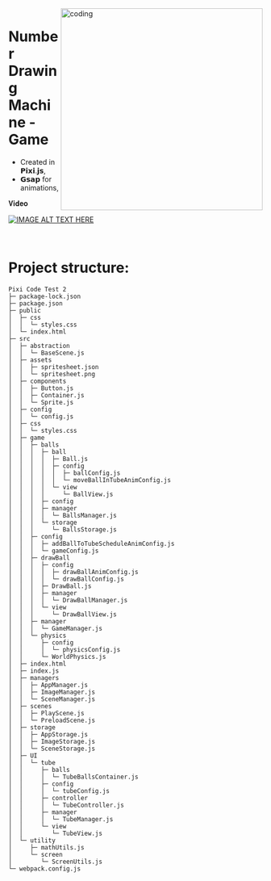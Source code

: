 <img align="right" alt="coding" src="https://img.freepik.com/premium-vector/lottery-numbers-flying-realistic-drawing-lottery-billiard-balls-lucky-accidental-win-instant-jackpot-internet-gambling-lotto-bingo-vector-concept-dark-background_176411-1638.jpg?w=2000"  width="400" height="400">

# Number Drawing Machine - Game
* Created in 𝗣𝗶𝘅𝗶.𝗷𝘀,
* 𝗚𝘀𝗮𝗽 for animations,


𝐕𝐢𝐝𝐞𝐨



 [![IMAGE ALT TEXT HERE](https://img.youtube.com/vi/c7WboCXjzd8/0.jpg)](https://www.youtube.com/watch?v=c7WboCXjzd8)


<br>

# Project structure:

```
Pixi Code Test 2
├─ package-lock.json
├─ package.json
├─ public
│  ├─ css
│  │  └─ styles.css
│  └─ index.html
├─ src
│  ├─ abstraction
│  │  └─ BaseScene.js
│  ├─ assets
│  │  ├─ spritesheet.json
│  │  └─ spritesheet.png
│  ├─ components
│  │  ├─ Button.js
│  │  ├─ Container.js
│  │  └─ Sprite.js
│  ├─ config
│  │  └─ config.js
│  ├─ css
│  │  └─ styles.css
│  ├─ game
│  │  ├─ balls
│  │  │  ├─ ball
│  │  │  │  ├─ Ball.js
│  │  │  │  ├─ config
│  │  │  │  │  ├─ ballConfig.js
│  │  │  │  │  └─ moveBallInTubeAnimConfig.js
│  │  │  │  └─ view
│  │  │  │     └─ BallView.js
│  │  │  ├─ config
│  │  │  ├─ manager
│  │  │  │  └─ BallsManager.js
│  │  │  └─ storage
│  │  │     └─ BallsStorage.js
│  │  ├─ config
│  │  │  ├─ addBallToTubeScheduleAnimConfig.js
│  │  │  └─ gameConfig.js
│  │  ├─ drawBall
│  │  │  ├─ config
│  │  │  │  ├─ drawBallAnimConfig.js
│  │  │  │  └─ drawBallConfig.js
│  │  │  ├─ DrawBall.js
│  │  │  ├─ manager
│  │  │  │  └─ DrawBallManager.js
│  │  │  └─ view
│  │  │     └─ DrawBallView.js
│  │  ├─ manager
│  │  │  └─ GameManager.js
│  │  └─ physics
│  │     ├─ config
│  │     │  └─ physicsConfig.js
│  │     └─ WorldPhysics.js
│  ├─ index.html
│  ├─ index.js
│  ├─ managers
│  │  ├─ AppManager.js
│  │  ├─ ImageManager.js
│  │  └─ SceneManager.js
│  ├─ scenes
│  │  ├─ PlayScene.js
│  │  └─ PreloadScene.js
│  ├─ storage
│  │  ├─ AppStorage.js
│  │  ├─ ImageStorage.js
│  │  └─ SceneStorage.js
│  ├─ UI
│  │  └─ tube
│  │     ├─ balls
│  │     │  └─ TubeBallsContainer.js
│  │     ├─ config
│  │     │  └─ tubeConfig.js
│  │     ├─ controller
│  │     │  └─ TubeController.js
│  │     ├─ manager
│  │     │  └─ TubeManager.js
│  │     └─ view
│  │        └─ TubeView.js
│  └─ utility
│     ├─ mathUtils.js
│     └─ screen
│        └─ ScreenUtils.js
└─ webpack.config.js

```
